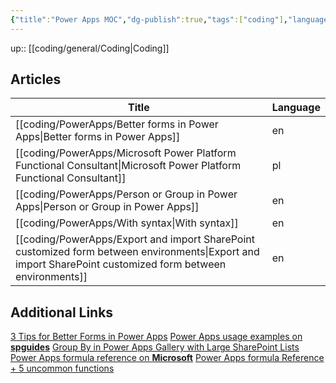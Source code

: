 ```yaml
---
{"title":"Power Apps MOC","dg-publish":true,"tags":["coding"],"language":"en","permalink":"/coding/power-apps/power-apps/","dgPassFrontmatter":true}
---
```


up:: [[coding/general/Coding\|Coding]]

## Articles

| Title                                                                                                                                                        | Language |
| ------------------------------------------------------------------------------------------------------------------------------------------------------------ | -------- |
| [[coding/PowerApps/Better forms in Power Apps\|Better forms in Power Apps]]                                                                               | en       |
| [[coding/PowerApps/Microsoft Power Platform Functional Consultant\|Microsoft Power Platform Functional Consultant]]                                       | pl       |
| [[coding/PowerApps/Person or Group in Power Apps\|Person or Group in Power Apps]]                                                                         | en       |
| [[coding/PowerApps/With syntax\|With syntax]]                                                                                                             | en       |
| [[coding/PowerApps/Export and import SharePoint customized form between environments\|Export and import SharePoint customized form between environments]] | en       |


## Additional Links

[3 Tips for Better Forms in Power Apps](https://www.youtube.com/watch?v=bxKavfThYwY)
[Power Apps usage examples on **spguides**](https://www.spguides.com/)
[Group By in Power Apps Gallery with Large SharePoint Lists](https://www.youtube.com/watch?v=57ADxeo_13k)
[Power Apps formula reference on **Microsoft**](https://learn.microsoft.com/en-us/power-platform/power-fx/formula-reference)
[Power Apps formula Reference + 5 uncommon functions](https://www.youtube.com/watch?v=SBAfhTbgLsQ)

